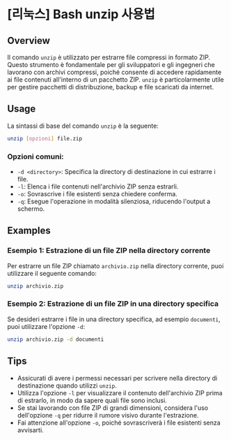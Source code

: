 # [리눅스] Bash unzip 사용법

## Overview
Il comando `unzip` è utilizzato per estrarre file compressi in formato ZIP. Questo strumento è fondamentale per gli sviluppatori e gli ingegneri che lavorano con archivi compressi, poiché consente di accedere rapidamente ai file contenuti all'interno di un pacchetto ZIP. `unzip` è particolarmente utile per gestire pacchetti di distribuzione, backup e file scaricati da internet.

## Usage
La sintassi di base del comando `unzip` è la seguente:

```bash
unzip [opzioni] file.zip
```

### Opzioni comuni:
- `-d <directory>`: Specifica la directory di destinazione in cui estrarre i file.
- `-l`: Elenca i file contenuti nell'archivio ZIP senza estrarli.
- `-o`: Sovrascrive i file esistenti senza chiedere conferma.
- `-q`: Esegue l'operazione in modalità silenziosa, riducendo l'output a schermo.

## Examples
### Esempio 1: Estrazione di un file ZIP nella directory corrente
Per estrarre un file ZIP chiamato `archivio.zip` nella directory corrente, puoi utilizzare il seguente comando:

```bash
unzip archivio.zip
```

### Esempio 2: Estrazione di un file ZIP in una directory specifica
Se desideri estrarre i file in una directory specifica, ad esempio `documenti`, puoi utilizzare l'opzione `-d`:

```bash
unzip archivio.zip -d documenti
```

## Tips
- Assicurati di avere i permessi necessari per scrivere nella directory di destinazione quando utilizzi `unzip`.
- Utilizza l'opzione `-l` per visualizzare il contenuto dell'archivio ZIP prima di estrarlo, in modo da sapere quali file sono inclusi.
- Se stai lavorando con file ZIP di grandi dimensioni, considera l'uso dell'opzione `-q` per ridurre il rumore visivo durante l'estrazione.
- Fai attenzione all'opzione `-o`, poiché sovrascriverà i file esistenti senza avvisarti.